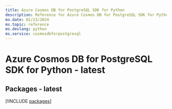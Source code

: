 ```yaml
---
title: Azure Cosmos DB for PostgreSQL SDK for Python
description: Reference for Azure Cosmos DB for PostgreSQL SDK for Python
ms.date: 02/23/2024
ms.topic: reference
ms.devlang: python
ms.service: cosmosdbforpostgresql
---
```

# Azure Cosmos DB for PostgreSQL SDK for Python - latest
## Packages - latest
[!INCLUDE [packages](cosmos-db-for-postgresql-index.md)]